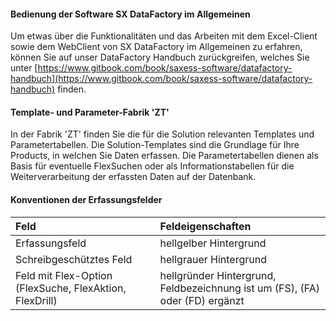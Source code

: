 #### Bedienung der Software SX DataFactory im Allgemeinen

Um etwas über die Funktionalitäten und das Arbeiten mit dem Excel-Client sowie dem WebClient von SX DataFactory im Allgemeinen zu erfahren, können Sie auf unser DataFactory Handbuch zurückgreifen, welches Sie unter [https://www.gitbook.com/book/saxess-software/datafactory-handbuch](https://www.gitbook.com/book/saxess-software/datafactory-handbuch) finden.



#### Template- und Parameter-Fabrik 'ZT'

In der Fabrik 'ZT' finden Sie die für die Solution relevanten Templates und Parametertabellen. Die Solution-Templates sind die Grundlage für Ihre Products, in welchen Sie Daten erfassen. Die Parametertabellen dienen als Basis für eventuelle FlexSuchen oder als Informationstabellen für die Weiterverarbeitung der erfassten Daten auf der Datenbank.

#### Konventionen der Erfassungsfelder



| Feld | Feldeigenschaften |
| :--- | :--- |
| Erfassungsfeld | hellgelber Hintergrund |
| Schreibgeschütztes Feld | hellgrauer Hintergrund |
| Feld mit Flex-Option \(FlexSuche, FlexAktion, FlexDrill\) | hellgründer Hintergrund, Feldbezeichnung ist um \(FS\), \(FA\) oder \(FD\) ergänzt |



